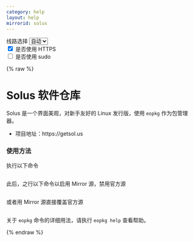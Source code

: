 ```yaml
---
category: help
layout: help
mirrorid: solus
---
```


<!-- 本 markdown 从 tuna/mirrorz-help-ng 自动生成，如需修改请参阅该仓库 -->

<style>.z-help tmpl { display: none }</style>

<div class="z-wrap">
    <form class="z-form z-global" onchange="form_update(null)" onsubmit="return false">
        <div>
            <label for="e0a5cecb">线路选择</label>
            <select id="e0a5cecb" name="host">
                <option selected="selected" value="{{ site.url }}">自动</option>
                <option value="{{ site.urlv4 }}">IPv4</option>
                <option value="{{ site.urlv6 }}">IPv6</option>
            </select>
        </div>
        <div>
            <input id="144d763c" name="_scheme" type="checkbox" checked>
            <label for="144d763c">是否使用 HTTPS</label>
        </div>
        <div>
            <input id="4659e7da" name="_sudo" type="checkbox">
            <label for="4659e7da">是否使用 sudo</label>
        </div>
    </form>
</div>
{% raw %}
<div class="z-help"><h1>Solus 软件仓库</h1>
<p>Solus 是一个界面美观，对新手友好的 Linux 发行版，使用 <code>eopkg</code> 作为包管理器。</p>
<ul>
<li>项目地址：https://getsol.us</li>
</ul>
<h3>使用方法</h3>
<p>执行以下命令</p>
<div class="z-wrap"><form class="z-form" onchange="form_update(event)" onsubmit="return false"></form><pre class="z-code"></pre></div><tmpl z-lang="bash">
{{sudo}}eopkg add-repo Mirror {{endpoint}}/packages/shannon/eopkg-index.xml.xz
</tmpl>
<p>此后，之行以下命令以启用 Mirror 源，禁用官方源</p>
<div class="z-wrap"><form class="z-form" onchange="form_update(event)" onsubmit="return false"></form><pre class="z-code"></pre></div><tmpl z-lang="bash">
{{sudo}}eopkg enable-repo Mirror
{{sudo}}eopkg disable-repo Solus
</tmpl>
<p>或者用 Mirror 源直接覆盖官方源</p>
<div class="z-wrap"><form class="z-form" onchange="form_update(event)" onsubmit="return false"></form><pre class="z-code"></pre></div><tmpl z-lang="bash">
{{sudo}}eopkg add-repo Solus {{endpoint}}/packages/shannon/eopkg-index.xml.xz
</tmpl>
<p>关于 <code>eopkg</code> 命令的详细用法，请执行 <code>eopkg help</code> 查看帮助。</p><script id="z-config" type="application/x-mirrorz-help">eyJfIjogIlNvbHVzIFx1OGY2Zlx1NGVmNlx1NGVkM1x1NWU5MyIsICJibG9jayI6IFsic29sdXMiXSwgImlucHV0Ijoge30sICJuYW1lIjogInNvbHVzIn0=</script>
</div>

{% endraw %}

<script src="/static/js/mustache.js?{{ site.data['hash'] }}"></script>
<script src="/static/js/zdocs.js?{{ site.data['hash'] }}"></script>
